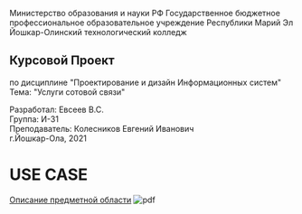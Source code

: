 Министерство образования и науки РФ
Государственное бюджетное профессиональное образовательное учреждение Республики Марий Эл
Йошкар-Олинский технологический колледж



## Курсовой Проект

по дисциплине "Проектирование и дизайн Информационных систем" Тема: "Услуги сотовой связи"

Разработал: Евсеев В.С.<br>
Группа: И-31<br>
Преподаватель: Колесников Евгений Иванович<br>
г.Йошкар-Ола, 2021 <br>

# USE CASE
[Описание предметной области](https://github.com/Lairon1/Description-of-the-subject-area-lissen-) 
![pdf](images/pdf%20image.bmp)
  

